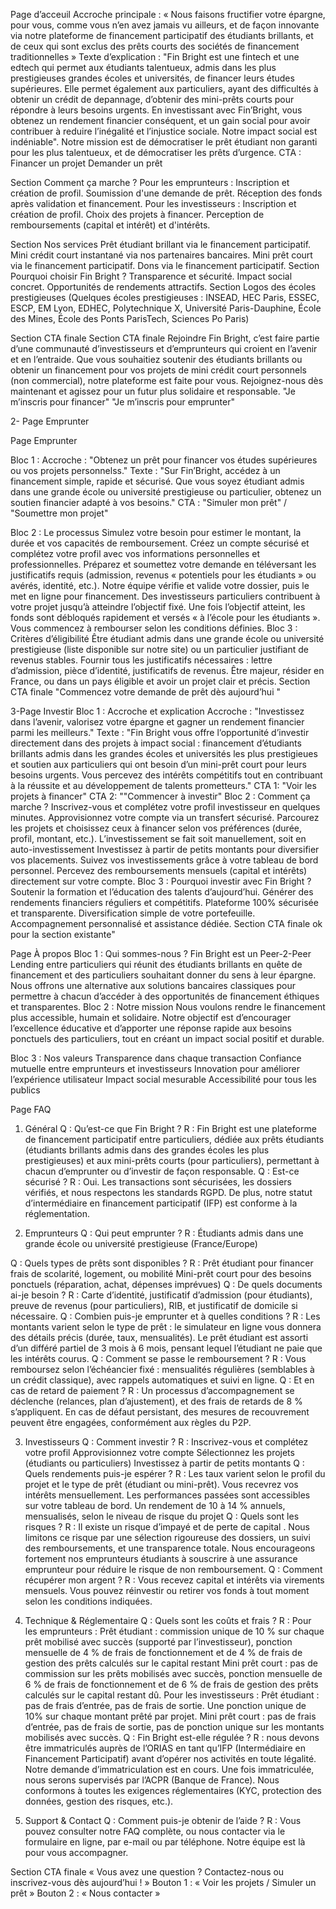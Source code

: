 Page d’acceuil 
Accroche principale : 
« Nous faisons fructifier votre épargne, pour vous, comme vous n’en avez jamais vu ailleurs, et de façon innovante via notre plateforme de financement participatif des étudiants brillants, et de ceux qui sont exclus des prêts courts des sociétés de financement traditionnelles »
Texte d’explication : "Fin Bright est une fintech et une edtech qui permet aux étudiants talentueux, admis dans les plus prestigieuses grandes écoles et universités, de financer leurs études supérieures. Elle permet également aux particuliers, ayant des difficultés à obtenir un crédit de depannage, d’obtenir des mini-prêts courts pour répondre à leurs besoins urgents. En investissant avec Fin’Bright, vous obtenez un rendement financier conséquent, et un gain social pour avoir contribuer à reduire l’inégalité et l’injustice sociale. Notre impact social est indéniable".  Notre mission est de démocratiser le prêt étudiant non garanti pour les plus talentueux, et de démocratiser les prêts d’urgence.
CTA :
Financer un projet
Demander un prêt

Section Comment ça marche ?
Pour les emprunteurs :
Inscription et création de profil.
Soumission d'une demande de prêt.
Réception des fonds après validation et financement.
Pour les investisseurs :
Inscription et création de profil.
Choix des projets à financer.
Perception de remboursements (capital et intérêt) et d'intérêts.


Section Nos services
Prêt étudiant brillant via le financement participatif.
Mini crédit court instantané via nos partenaires bancaires.
Mini prêt court via le financement participatif.
Dons via le financement participatif.
Section Pourquoi choisir Fin Bright ?
Transparence et sécurité.
Impact social concret.
Opportunités de rendements attractifs.
Section Logos des écoles prestigieuses (Quelques écoles prestigieuses : INSEAD, HEC Paris, ESSEC, ESCP, EM Lyon, EDHEC, Polytechnique X, Université Paris-Dauphine, École des Mines, École des Ponts ParisTech, Sciences Po Paris) 


Section CTA finale
Section CTA finale Rejoindre Fin Bright, c’est faire partie d’une communauté d’investisseurs et d’emprunteurs qui croient en l’avenir et en l’entraide. Que vous souhaitiez soutenir des étudiants brillants ou obtenir un financement pour vos projets de mini crédit court personnels (non commercial), notre plateforme est faite pour vous. Rejoignez-nous dès maintenant et agissez pour un futur plus solidaire et responsable.
"Je m’inscris pour financer"
"Je m’inscris pour emprunter"


2- Page Emprunter

Page Emprunter

Bloc 1 : 
Accroche : "Obtenez un prêt pour financer vos études supérieures ou vos projets personnelss." 
Texte : "Sur Fin’Bright, accédez à un financement simple, rapide et sécurisé. Que vous soyez étudiant admis dans une grande école ou université prestigieuse ou particulier, obtenez un soutien financier adapté à vos besoins." 
CTA : "Simuler mon prêt" / "Soumettre mon projet"

Bloc 2 : Le processus
Simulez votre besoin pour estimer le montant, la durée et vos capacités de remboursement.
Créez un compte sécurisé et complétez votre profil avec vos informations personnelles et professionnelles.
Préparez et soumettez votre demande en téléversant les justificatifs requis (admission, revenus « potentiels pour les étudiants » ou avérés, identité, etc.).
Notre équipe vérifie et valide votre dossier, puis le met en ligne pour financement.
Des investisseurs particuliers contribuent à votre projet jusqu’à atteindre l’objectif fixé.
Une fois l’objectif atteint, les fonds sont débloqués rapidement et versés « à l’école pour les étudiants ». Vous commencez à rembourser selon les conditions définies.
Bloc 3 : Critères d’éligibilité
Être étudiant admis dans une grande école ou université prestigieuse (liste disponible sur notre site) ou un particulier justifiant de revenus stables.
Fournir tous les justificatifs nécessaires : lettre d’admission, pièce d’identité, justificatifs de revenus.
Être majeur, résider en France, ou dans un pays éligible et avoir un projet clair et précis.
Section CTA finale "Commencez votre demande de prêt dès aujourd’hui " 


3-Page Investir
Bloc 1 : Accroche et explication 
Accroche : "Investissez dans l’avenir, valorisez votre épargne et gagner un rendement financier parmi les meilleurs." 
Texte : "Fin Bright vous offre l’opportunité d’investir directement dans des projets à impact social : financement d’étudiants brillants admis dans les grandes écoles et universités les plus prestigieues et soutien aux particuliers qui ont besoin d’un mini-prêt court pour leurs besoins urgents. Vous percevez des intérêts compétitifs tout en contribuant à la réussite et au développement de talents prometteurs." 
CTA 1: "Voir les projets à financer" 
CTA 2: ""Commencer à investir"
Bloc 2 : Comment ça marche ?
Inscrivez-vous et complétez votre profil investisseur en quelques minutes.
Approvisionnez votre compte via un transfert sécurisé.
Parcourez les projets et choisissez ceux à financer selon vos préférences (durée, profil, montant, etc.). L’investissement se fait soit manuellement, soit en auto-investissement
Investissez à partir de petits montants pour diversifier vos placements.
Suivez vos investissements grâce à votre tableau de bord personnel.
Percevez des remboursements mensuels (capital et intérêts) directement sur votre compte.
Bloc 3 : Pourquoi investir avec Fin Bright ?
Soutenir la formation et l’éducation des talents d’aujourd’hui.
Générer des rendements financiers réguliers et compétitifs.
Plateforme 100% sécurisée et transparente.
Diversification simple de votre portefeuille.
Accompagnement personnalisé et assistance dédiée.
Section CTA finale ok pour la section existante"


Page À propos
Bloc 1 : Qui sommes-nous ? 
Fin Bright est un Peer-2-Peer Lending entre particuliers qui réunit des étudiants brillants en quête de financement et des particuliers souhaitant donner du sens à leur épargne. Nous offrons une alternative aux solutions bancaires classiques pour permettre à chacun d’accéder à des opportunités de financement éthiques et transparentes.
Bloc 2 : Notre mission 
Nous voulons rendre le financement plus accessible, humain et solidaire. Notre objectif est d’encourager l’excellence éducative et d’apporter une réponse rapide aux besoins ponctuels des particuliers, tout en créant un impact social positif et durable.

Bloc 3 : Nos valeurs
Transparence dans chaque transaction
Confiance mutuelle entre emprunteurs et investisseurs
Innovation pour améliorer l’expérience utilisateur
Impact social mesurable
Accessibilité pour tous les publics




Page FAQ

1. Général
Q : Qu’est-ce que Fin Bright ?
 R : Fin Bright est une plateforme de financement participatif entre particuliers, dédiée aux prêts étudiants (étudiants brillants admis dans des grandes écoles les plus prestigieuses) et aux mini-prêts courts (pour particuliers), permettant à chacun d’emprunter ou d’investir de façon responsable.
Q : Est-ce sécurisé ?
 R : Oui. Les transactions sont sécurisées, les dossiers vérifiés, et nous respectons les standards RGPD. De plus, notre statut d’intermédiaire en financement participatif (IFP) est conforme à la réglementation.

2. Emprunteurs
Q : Qui peut emprunter ?
 R :
Étudiants admis dans une grande école ou université prestigieuse (France/Europe)

Q : Quels types de prêts sont disponibles ?
 R :
Prêt étudiant pour financer frais de scolarité, logement, ou mobilité
Mini-prêt court pour des besoins ponctuels (réparation, achat, dépenses imprévues)
Q : De quels documents ai-je besoin ?
 R : Carte d’identité, justificatif d’admission (pour étudiants), preuve de revenus (pour particuliers), RIB, et justificatif de domicile si nécessaire.
Q : Combien puis-je emprunter et à quelles conditions ?
 R :
Les montants varient selon le type de prêt : le simulateur en ligne vous donnera des détails précis (durée, taux, mensualités).
Le prêt étudiant est assorti d’un différé partiel de 3 mois à 6 mois, pensant lequel l’étudiant ne paie que les intérêts courus.
Q : Comment se passe le remboursement ?
 R : Vous remboursez selon l’échéancier fixé : mensualités régulières (semblables à un crédit classique), avec rappels automatiques et suivi en ligne.
Q : Et en cas de retard de paiement ?
 R : Un processus d’accompagnement se déclenche (relances, plan d’ajustement), et des frais de retards de 8 % s’appliquent. En cas de défaut persistant, des mesures de recouvrement peuvent être engagées, conformément aux règles du P2P.

3. Investisseurs
Q : Comment investir ?
 R :
Inscrivez-vous et complétez votre profil
Approvisionnez votre compte
Sélectionnez les projets (étudiants ou particuliers)
Investissez à partir de petits montants
Q : Quels rendements puis-je espérer ?
 R : Les taux varient selon le profil du projet et le type de prêt (étudiant ou mini-prêt). Vous recevrez vos intérêts mensuellement. Les performances passées sont accessibles sur votre tableau de bord. Un rendement de 10 à 14 % annuels, mensualisés, selon le niveau de risque du projet
Q : Quels sont les risques ?
 R : Il existe un risque d’impayé et de perte de capital . Nous limitons ce risque par une sélection rigoureuse des dossiers, un suivi des remboursements, et une transparence totale. Nous encourageons fortement nos emprunteurs étudiants à souscrire à une assurance emprunteur pour réduire le risque de non remboursement.
Q : Comment récupérer mon argent ?
 R : Vous recevez capital et intérêts via virements mensuels. Vous pouvez réinvestir ou retirer vos fonds à tout moment selon les conditions indiquées.

4. Technique & Réglementaire
Q : Quels sont les coûts et frais ?
 R :
Pour les emprunteurs : 
Prêt étudiant : commission unique de 10 % sur chaque prêt mobilisé avec succès (supporté par l’investisseur), ponction mensuelle de 4 % de frais de fonctionnement et de 4 % de frais de gestion des prêts calculés sur le capital restant 
Mini prêt court : pas de commission sur les prêts mobilisés avec succès, ponction mensuelle de 6 % de frais de fonctionnement et de 6 % de frais de gestion des prêts calculés sur le capital restant dû.
Pour les investisseurs : Prêt étudiant : pas de frais d’entrée, pas de frais de sortie. Une ponction unique de 10% sur chaque montant prêté par projet.
Mini prêt court : pas de frais d’entrée, pas de frais de sortie, pas de ponction unique sur les montants mobilisés avec succès.
Q : Fin Bright est-elle régulée ?
 R : nous devons être immatriculés auprès de l’ORIAS en tant qu’IFP (Intermédiaire en Financement Participatif) avant d’opérer nos activités en toute légalité. Notre demande d’immatriculation est en cours. Une fois immatriculée, nous serons supervisés par l’ACPR (Banque de France). Nous conformons à toutes les exigences réglementaires (KYC, protection des données, gestion des risques, etc.).

5. Support & Contact
Q : Comment puis-je obtenir de l’aide ?
 R : Vous pouvez consulter notre FAQ complète, ou nous contacter via le formulaire en ligne, par e-mail ou par téléphone. Notre équipe est là pour vous accompagner.

Section CTA finale
 « Vous avez une question ? Contactez-nous ou inscrivez-vous dès aujourd’hui ! »
Bouton 1 : « Voir les projets / Simuler un prêt »
Bouton 2 : « Nous contacter »
